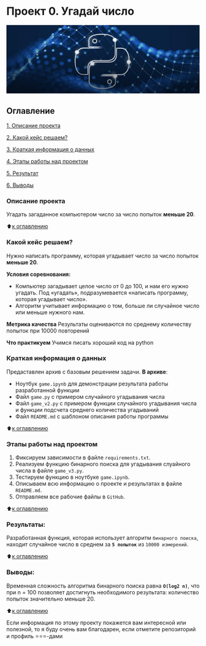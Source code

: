 # Проект 0. Угадай число
<img alt="logo" src="img/pylogo.jpg">

## Оглавление
[1. Описание проекта](.README.md#Описание-проекта)

[2. Какой кейс решаем?](.README.md#Какой-кейс-решаем)

[3. Краткая информация о данных](.README.md#Краткая-информация-о-данных)

[4. Этапы работы над проектом](.README.md#Этапы-работы-над-проектом)

[5. Результат](.README.md#Результат)

[6. Выводы](.README.md#Выводы)

### Описание проекта
Угадать загаданное компьютером число за  число попыток **меньше 20**.

:arrow_up:[к оглавлению](_)


### Какой кейс решаем?
Нужно написать программу, которая угадывает число за число попыток **меньше 20**.

**Условия соревнования:**
- Компьютер загадывает целое число от 0 до 100, и нам его нужно угадать. Под «угадать», подразумевается «написать программу, которая угадывает число».
- Алгоритм учитывает информацию о том, больше ли случайное число или меньше нужного нам.

**Метрика качества**
Результаты оцениваются по среднему количеству попыток при 10000 повторений

**Что практикуем**
Учимся писать хороший код на python


### Краткая информация о данных
Предаставлен архив с базовым решением задачи.
**В архиве**:
- Ноутбук `game.ipynb` для демонстрации результата работы разработанной функции
- Файл `game.py` с примером случайного угадывания числа
- Файл `game_v2.py` с примером функции случайного угадывания числа и функции подсчета среднего количества угадываний
- Файл `README.md` с шаблоном описания работы программы

:arrow_up:[к оглавлению](.README.md#Оглавление)


### Этапы работы над проектом
1) Фиксируем зависимости в файле `requirements.txt`.
2) Реализуем функцию бинарного поиска для угадывания слуайного числа в файле `game_v3.py`.
3) Тестируем функцию в ноутбуке `game.ipynb`.
4) Описываем всю информацию о проекте и результатах в файле `README.md`.
5) Отправляем все рабочие файлы в `GitHub`.

:arrow_up:[к оглавлению](.README.md#Оглавление)


### Результаты:
Разработанная функция, которая использует алгоритм `бинарного поиска`, находит случайное число в среднем за **`5 попыток`** из `10000 измерений`.

:arrow_up:[к оглавлению](.README.md#Оглавление)


### Выводы:
Временная сложность алгоритма бинарного поиска равна **`O(log2 n)`**, что при n = 100 позволяет достигнуть необходимого результата: количество попыток значительно меньше 20.

:arrow_up:[к оглавлению](.README.md#Оглавление)


Если информация по этому проекту покажется вам интересной или полезной, то я буду очень вам благодарен, если отметите репозиторий и профиль ⭐️⭐️⭐️-дами
